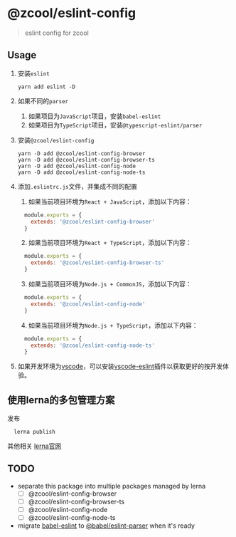 # @zcool/eslint-config
> eslint config for zcool

## Usage
1. 安装`eslint`
   ```shell
   yarn add eslint -D
   ```

2. 如果不同的`parser`
   1. 如果项目为`JavaScript`项目，安装`babel-eslint`
   2. 如果项目为`TypeScript`项目，安装`@typescript-eslint/parser`

3. 安装`@zcool/eslint-config`
   ```shell
   yarn -D add @zcool/eslint-config-browser
   yarn -D add @zcool/eslint-config-browser-ts
   yarn -D add @zcool/eslint-config-node
   yarn -D add @zcool/eslint-config-node-ts
   ```

4. 添加`.eslintrc.js`文件，并集成不同的配置

   1. 如果当前项目环境为`React + JavaScript`，添加以下内容：
   ```js
     module.exports = {
       extends: '@zcool/eslint-config-browser'
     }
   ```

   2. 如果当前项目环境为`React + TypeScript`，添加以下内容：
   ```js
     module.exports = {
       extends: '@zcool/eslint-config-browser-ts'
     }
   ```

   3. 如果当前项目环境为`Node.js + CommonJS`，添加以下内容：
   ```js
     module.exports = {
       extends: '@zcool/eslint-config-node'
     }
   ```

   4. 如果当前项目环境为`Node.js + TypeScript`，添加以下内容：
   ```js
     module.exports = {
       extends: '@zcool/eslint-config-node-ts'
     }
   ```

5. 如果开发环境为[vscode](https://github.com/Microsoft/vscode)，可以安装[vscode-eslint](https://github.com/Microsoft/vscode-eslint)插件以获取更好的按开发体验。

## 使用lerna的多包管理方案
发布
```shell
  lerna publish
```
其他相关 [lerna官网](https://lerna.js.org/)

## TODO
- separate this package into multiple packages managed by lerna
  - [ ] @zcool/eslint-config-browser
  - [ ] @zcool/eslint-config-browser-ts
  - [ ] @zcool/eslint-config-node
  - [ ] @zcool/eslint-config-node-ts
- migrate [babel-eslint](https://github.com/babel/babel-eslint) to [@babel/eslint-parser](https://github.com/babel/babel/tree/master/eslint/babel-eslint-parser) when it's ready
